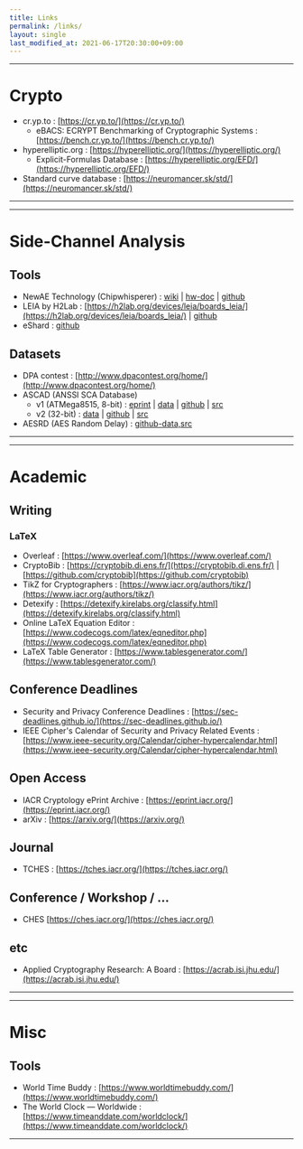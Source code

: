 ```yaml
---
title: Links
permalink: /links/
layout: single
last_modified_at: 2021-06-17T20:30:00+09:00
---
```


<hr/>

# Crypto
- cr.yp.to : [https://cr.yp.to/](https://cr.yp.to/)
  - eBACS: ECRYPT Benchmarking of Cryptographic Systems : [https://bench.cr.yp.to/](https://bench.cr.yp.to/)
- hyperelliptic.org : [https://hyperelliptic.org/](https://hyperelliptic.org/)
  - Explicit-Formulas Database : [https://hyperelliptic.org/EFD/](https://hyperelliptic.org/EFD/)
- Standard curve database : [https://neuromancer.sk/std/](https://neuromancer.sk/std/)
<hr/>

<hr/>

# Side-Channel Analysis

## Tools
- NewAE Technology (Chipwhisperer) : [wiki](https://wiki.newae.com/Main_Page) | [hw-doc](https://rtfm.newae.com/) | [github](https://github.com/newaetech)
- LEIA by H2Lab : [https://h2lab.org/devices/leia/boards_leia/](https://h2lab.org/devices/leia/boards_leia/) | [github](https://github.com/cw-leia)
- eShard : [github](https://gitlab.com/eshard)

## Datasets
- DPA contest : [http://www.dpacontest.org/home/](http://www.dpacontest.org/home/)
- ASCAD (ANSSI SCA Database)
  - v1 (ATMega8515, 8-bit) : [eprint](https://eprint.iacr.org/2018/053.pdf) | [data](https://www.data.gouv.fr/en/datasets/ascad/) | [github](https://github.com/ANSSI-FR/ASCAD) | [src](https://github.com/ANSSI-FR/secAES-ATmega8515)
  - v2 (32-bit) : [data](https://www.data.gouv.fr/en/datasets/ascadv2/) | [github](https://github.com/ANSSI-FR/ASCAD) | [src](https://github.com/ANSSI-FR/SecAESSTM32)
- AESRD (AES Random Delay) : [github-data,src](https://github.com/ikizhvatov/randomdelays-traces)
<hr/>

<hr/>

# Academic

## Writing

### LaTeX
- Overleaf : [https://www.overleaf.com/](https://www.overleaf.com/)
- CryptoBib : [https://cryptobib.di.ens.fr/](https://cryptobib.di.ens.fr/) | [https://github.com/cryptobib](https://github.com/cryptobib)
- TikZ for Cryptographers : [https://www.iacr.org/authors/tikz/](https://www.iacr.org/authors/tikz/)
- Detexify : [https://detexify.kirelabs.org/classify.html](https://detexify.kirelabs.org/classify.html)
- Online LaTeX Equation Editor : [https://www.codecogs.com/latex/eqneditor.php](https://www.codecogs.com/latex/eqneditor.php)
- LaTeX Table Generator : [https://www.tablesgenerator.com/](https://www.tablesgenerator.com/)

## Conference Deadlines
- Security and Privacy Conference Deadlines : [https://sec-deadlines.github.io/](https://sec-deadlines.github.io/)
- IEEE Cipher's Calendar of Security and Privacy Related Events : [https://www.ieee-security.org/Calendar/cipher-hypercalendar.html](https://www.ieee-security.org/Calendar/cipher-hypercalendar.html)

## Open Access
- IACR Cryptology ePrint Archive : [https://eprint.iacr.org/](https://eprint.iacr.org/)
- arXiv : [https://arxiv.org/](https://arxiv.org/)

## Journal
- TCHES : [https://tches.iacr.org/](https://tches.iacr.org/)

## Conference / Workshop / ...
- CHES [https://ches.iacr.org/](https://ches.iacr.org/)

## etc
- Applied Cryptography Research: A Board : [https://acrab.isi.jhu.edu/](https://acrab.isi.jhu.edu/)
<hr/>

<hr/>

# Misc

## Tools
- World Time Buddy : [https://www.worldtimebuddy.com/](https://www.worldtimebuddy.com/)
- The World Clock — Worldwide : [https://www.timeanddate.com/worldclock/](https://www.timeanddate.com/worldclock/)
<hr/>
